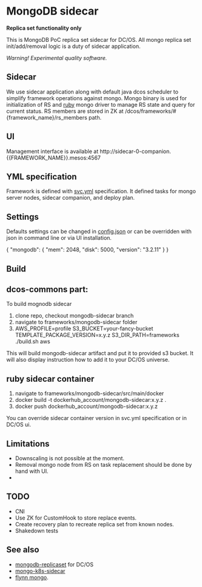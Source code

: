 # MongoDB sidecar
**Replica set functionality only**

This is MongoDB PoC replica set sidecar for DC/OS. All mongo replica set init/add/removal logic is a duty of sidecar application.

*Warning! Experimental quality software.*

## Sidecar
We use sidecar application along with default java dcos scheduler to simplify framework operations against mongo.
Mongo binary is used for initialization of RS and [ruby](http://api.mongodb.com/ruby/current/) mongo driver to manage RS state and query for current status. RS members are stored in ZK at /dcos/frameworks/#{framework_name}/rs_members path.

## UI
Management interface is available at http://sidecar-0-companion.{{FRAMEWORK_NAME}}.mesos:4567

## YML specification
Framework is defined with [svc.yml](/frameworks/mongodb-sidecar/src/main/dist/svc.yml) specification. It defined tasks for mongo server nodes, sidecar companion, and deploy plan.

## Settings
Defaults settings can be changed in [config.json](/frameworks/mongodb-sidecar/universe/config.json) or can be overridden with json in command line or via UI installation.

{
  "mongodb": {
    "mem": 2048,
    "disk": 5000,
    "version": "3.2.11"
  }
}

## Build

## dcos-commons part:
To build mognodb sidecar

1. clone repo, checkout mongodb-sidecar branch
2. navigate to frameworks/mongodb-sidecar folder
3. AWS_PROFILE=profile S3_BUCKET=your-fancy-bucket TEMPLATE_PACKAGE_VERSION=x.y.z S3_DIR_PATH=frameworks ./build.sh aws

This will build mongodb-sidecar artifact and put it to provided s3 bucket. It will also display instruction how to add it to your DC/OS universe.


## ruby sidecar container
1. navigate to frameworks/mongodb-sidecar/src/main/docker
2. docker build -t dockerhub_account/mongodb-sidecar:x.y.z .
3. docker push dockerhub_account/mongodb-sidecar:x.y.z

You can override sidecar container version in svc.yml specification or in DC/OS ui.

## Limitations
* Downscaling is not possible at the moment.
* Removal mongo node from RS on task replacement should be done by hand with UI.
*

## TODO
* CNI
* Use ZK for CustomHook to store replace events.
* Create recovery plan to recreate replica set from known nodes.  
* Shakedown tests


## See also
* [mongodb-replicaset](https://github.com/tobilg/dcos-commons/) for DC/OS
* [mongo-k8s-sidecar](https://github.com/cvallance/mongo-k8s-sidecar)
* [flynn mongo](https://github.com/flynn/flynn/tree/master/appliance/mongodb).
